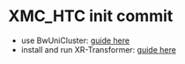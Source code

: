 # XMC_HTC init commit
- use BwUniCluster: [guide here](bw_uni_cluster.md)
- install and run XR-Transformer: [guide here](xr_transformer_guide.md)
